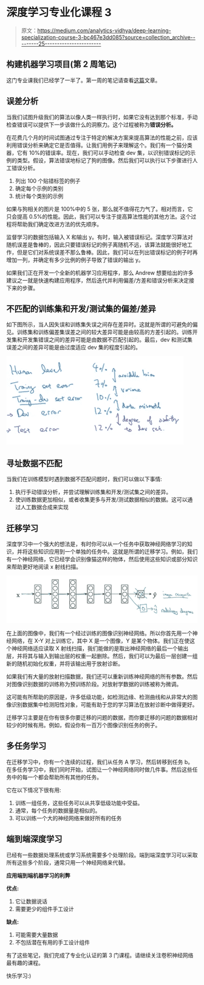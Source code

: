 # 深度学习专业化课程 3

> 原文：<https://medium.com/analytics-vidhya/deep-learning-specialization-course-3-bc467e3dd085?source=collection_archive---------25----------------------->

## **构建机器学习项目(第 2 周笔记)**

这门专业课我们已经学了一半了。第一周的笔记请查看[这篇](/analytics-vidhya/deep-learning-specialization-course-3-2e245684ffd)文章。

## 误差分析

当我们试图升级我们的算法以像人类一样执行时，如果它没有达到那个标准，手动检查错误可以提供下一步该做什么的洞察力。这个过程被称为**错误分析。**

在花费几个月的时间试图通过专注于特定的解决方案来提高算法的性能之前，应该利用错误分析来确定它是否值得。让我们用例子来理解这个。我们有一个猫分类器，它有 10%的错误率。现在，我们可以手动检查 dev 集，以识别错误标记的示例的类型。假设，算法错误地标记了狗的图像。然后我们可以执行以下步骤进行人工错误分析。

1.  列出 100 个贴错标签的例子
2.  确定每个示例的类别
3.  统计每个类别的示例

如果与狗相关的图片是 100%中的 5 张，那么就不值得花力气了。相对而言，它只会提高 0.5%的性能。因此，我们可以专注于提高算法性能的其他方法。这个过程将帮助我们确定改进方法的优先顺序。

监督学习的数据包括输入 X 和输出 y。有时，输入被错误标记。深度学习算法对随机误差是鲁棒的，因此只要错误标记的例子离随机不远，该算法就能很好地工作，但是它们对系统误差不那么鲁棒。因此，我们可以在列出错误标记的例子时再增加一列，并确定有多少比例的例子导致了错误的输出 y。

如果我们正在开发一个全新的机器学习应用程序，那么 Andrew 想要给出的许多建议之一就是快速构建应用程序，然后迭代并利用偏差/方差和错误分析来决定接下来的步骤。

## 不匹配的训练集和开发/测试集的偏差/差异

如下图所示，当人因失误和训练集失误之间存在差异时。这就是所谓的可避免的偏见。训练集和训练偏差集误差之间的较大差异可能是由较高的方差引起的。训练开发集和开发集错误之间的差异可能是由数据不匹配引起的。最后，dev 和测试集误差之间的差异可能是由过度适应 dev 集的程度引起的。

![](img/25c73962593b2872b1df4986db8f3b44.png)

## **寻址数据不匹配**

当我们在训练模型时遇到数据不匹配问题时，我们可以做以下事情:

1.  执行手动错误分析，并尝试理解训练集和开发/测试集之间的差异。
2.  使训练数据更加相似，或者收集更多与开发/测试数据相似的数据。这可以通过人工数据合成来实现

## 迁移学习

深度学习中一个强大的想法是，有时你可以从一个任务中获取神经网络学习的知识，并将这些知识应用到一个单独的任务中。这就是所谓的迁移学习。例如，我们有一个神经网络，它已经学会识别像猫这样的物体，然后使用这些知识或部分知识来帮助更好地阅读 x 射线扫描。

![](img/ca1e616ad0d356a638e4aa75822fb8d0.png)

在上面的图像中，我们有一个经过训练的图像识别神经网络。所以你首先用一个神经网络，在 X-Y 对上训练它，其中 X 是一个图像，Y 是某个物体。我们正在使这个神经网络适应读取 X 射线扫描，我们能做的是取出神经网络的最后一个输出层，并将其与输入到输出层的权重一起删除。然后，我们可以为最后一层创建一组新的随机初始化权重，并将该输出用于放射诊断。

如果我们有大量的放射扫描数据，我们还可以重新训练神经网络的所有参数。然后对图像识别数据的训练称为预训练阶段。对放射学数据的训练被称为微调。

这可能有所帮助的原因是，许多低级功能，如检测边缘、检测曲线和从非常大的图像识别数据集中检测阳性对象，可能有助于您的学习算法在放射诊断中做得更好。

迁移学习主要是在你有很多你要迁移的问题的数据，而你要迁移的问题的数据相对较少的时候有用。例如，假设你有一百万个图像识别任务的例子。

## 多任务学习

在迁移学习中，你有一个连续的过程，我们从任务 A 学习，然后转移到任务 b。在多任务学习中，我们同时开始，试图让一个神经网络同时做几件事。然后这些任务中的每一个都会帮助所有其他的任务。

它在以下情况下很有用:

1.  训练一组任务，这些任务可以从共享低级功能中受益。
2.  通常，每个任务的数据量是相似的。
3.  可以训练一个大的神经网络来做好所有的任务

## 端到端深度学习

已经有一些数据处理系统或学习系统需要多个处理阶段。端到端深度学习可以采取所有这些多个阶段，通常只用一个神经网络来代替。

**应用端到端机器学习的利弊**

**优点:**

1.  它让数据说话
2.  需要更少的组件手工设计

**缺点:**

1.  可能需要大量数据
2.  不包括潜在有用的手工设计组件

有了这些笔记，我们完成了专业化认证的第 3 门课程。请继续关注卷积神经网络最有趣的课程。

快乐学习:)